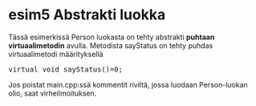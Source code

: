 # esim5 Abstrakti luokka

Tässä esimerkissä Person luokasta on tehty abstrakti **puhtaan virtuaalimetodin** avulla. Metodista sayStatus on tehty puhdas virtuaalimetodi määrityksellä 
<pre>
virtual void sayStatus()=0;
</pre>

Jos poistat main.cpp:ssä kommentit riviltä, jossa luodaan Person-luokan olio, saat virheilmoituksen.